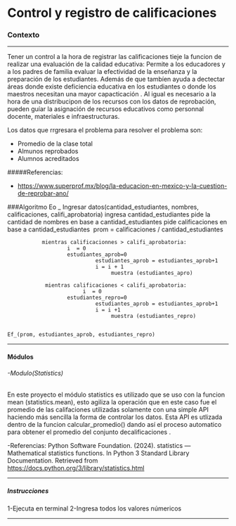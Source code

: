 # Control y registro de calificaciones


### Contexto
-------------------
Tener un control a la hora de registrar las calificaciones tieje la funcion de realizar una evaluación de la calidad educativa: Permite a los educadores y a los padres de familia evaluar la efectividad de la enseñanza y la preparación de los estudiantes. Además de que tambíen ayuda a dectectar áreas donde existe deficiencia educativa en los estudiantes o donde los maestros necesitan una mayor capacticación .
Al igual es necesario a la hora de una distribucipon de los recursos con los datos de reprobación, pueden guíar la asignación de recursos educativos como personnal docente,  materiales e infraestructuras.

Los datos que rrgresara el problema para resolver el problema son:
-  Promedio de la clase total
- Almunos reprobados
- Alumnos acreditados

#####Referencias:
- https://www.superprof.mx/blog/la-educacion-en-mexico-y-la-cuestion-de-reprobar-ano/


###Algoritmo
    Eo _ Ingresar datos(cantidad_estudiantes, nombres, calificaciones, califi_aprobatoria)
            ingresa cantidad_estudiantes
            pide la cantidad de nombres en base a cantidad_estudiantes
            pide calificaciones en base a cantidad_estudiantes
    ​
           prom = calificaciones / cantidad_estudiantes
            
          
               mientras calificacionnes > califi_aprobatoria:
                       i  = 0
                       estudiantes_aprob=0
                                estudiantes_aprob = estudiantes_aprob+1
                                i = i + 1
                                     muestra (estudiantes_apro)
               
                mientras calificaciones < califi_aprobatoria:
                            i  = 0
                       estudiantes_repro=0
                                estudiantes_aprob = estudiantes_aprob+1
                                i = i +1
                                     muestra (estudiantes_repro)
                                                            
                                                            
    Ef_(prom, estudiantes_aprob, estudiantes_repro)
                       
 -------------------   
#### Módulos

######  -Modulo(Statistics)
En este proyecto el módulo statistics es utilizado que se uso con la funcion mean (statistics.mean), esto agiliza la operación que en este caso fue el promedio de las califaciones utilizadas solamente con una simple API haciendo más sencilla la forma de controlar los datos.
Esta API es utlizada dentro de la funcion calcular_promedio() dando así el proceso automatico para obtener el promedio del conjunto decalificaciones .

-Referencias: 
Python Software Foundation. (2024). statistics — Mathematical statistics functions.
In Python 3 Standard Library Documentation. Retrieved from
https://docs.python.org/3/library/statistics.html

-------------------

##### Instrucciones

1-Ejecuta en terminal
2-Ingresa todos los valores númericos


-------------------
